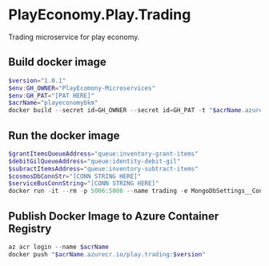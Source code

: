 # PlayEconomy.Play.Trading

Trading microservice for play economy.

## Build docker image

```powershell
$version="1.0.1"
$env:GH_OWNER="PlayEcomony-Microservices"
$env:GH_PAT="[PAT HERE]"
$acrName="playeconomybkm"
docker build --secret id=GH_OWNER --secret id=GH_PAT -t "$acrName.azurecr.io/play.trading:$version" . 
```

## Run the docker image

```powershell
$grantItemsQueueAddress="queue:inventory-grant-items"
$debitGilQueueAddress="queue:identity-debit-gil"
$subractItemsAddress="queue:inventory-subtract-items"
$cosmosDbConnStr="[CONN STRING HERE]"
$serviceBusConnString="[CONN STRING HERE]"
docker run -it --rm -p 5006:5006 --name trading -e MongoDbSettings__ConnectionString=$cosmosDbConnStr -e ServiceBusSettings__ConnectionString=$serviceBusConnString -e ServiceSettings__MessageBroker="SERVICEBUS" -e QueueSettings__GrantItemsQueueAddress=$grantItemsQueueAddress -e QueueSettings__DebitGilQueueAddress=$debitGilQueueAddress -e QueueSettings__SubtractItemsQueueAddress=$subractItemsAddress --network playinfra_default play.trading:$version
```

## Publish Docker Image to Azure Container Registry

```powershell
az acr login --name $acrName
docker push "$acrName.azurecr.io/play.trading:$version"
```
